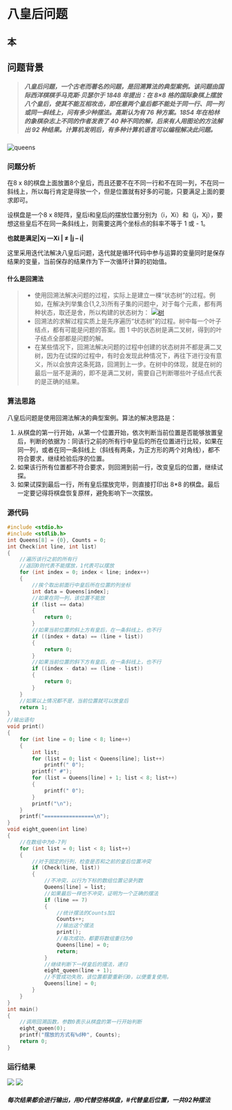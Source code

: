 
# 八皇后问题


本
------------


## 问题背景
> ##### 八皇后问题，一个古老而著名的问题，是回溯算法的典型案例。该问题由国际西洋棋棋手马克斯·贝瑟尔于 1848 年提出：在 8×8 格的国际象棋上摆放八个皇后，使其不能互相攻击，即任意两个皇后都不能处于同一行、同一列或同一斜线上，问有多少种摆法。高斯认为有 76 种方案。1854 年在柏林的象棋杂志上不同的作者发表了 40 种不同的解，后来有人用图论的方法解出 92 种结果。计算机发明后，有多种计算机语言可以编程解决此问题。

![queens](https://bkimg.cdn.bcebos.com/pic/d1a20cf431adcbef8c2f33e5adaf2edda3cc9f3e?x-bce-process=image/watermark,g_7,image_d2F0ZXIvYmFpa2U5Mg==,xp_5,yp_5)

### 问题分析

在8 x 8的棋盘上面放置8个皇后，而且还要不在不同一行和不在同一列，不在同一斜线上，所以每行肯定是得放一个，但是位置就有好多的可能，只要满足上面的要求即可。


设棋盘是一个8 x 8矩阵，皇后i和皇后j的摆放位置分别为（i，Xi）和（j，Xj），要想这些皇后不在同一条斜线上，则需要这两个坐标点的斜率不等于 1 或 - 1。


**也就是满足|Xj —Xi | ≠ |j – i|**


这里采用迭代法解决八皇后问题，迭代就是循环代码中参与运算的变量同时是保存结果的变量，当前保存的结果作为下一次循环计算的初始值。

#### 什么是回溯法

> - 使用回溯法解决问题的过程，实际上是建立一棵“状态树”的过程。例如，在解决列举集合{1,2,3}所有子集的问题中，对于每个元素，都有两种状态，取还是舍，所以构建的状态树为：
> [![树](http://data.biancheng.net/uploads/allimg/170905/2-1FZ5102U5E4.png "树")](http://data.biancheng.net/uploads/allimg/170905/2-1FZ5102U5E4.png "树")
> - 回溯法的求解过程实质上是先序遍历“状态树”的过程。树中每一个叶子结点，都有可能是问题的答案。图 1 中的状态树是满二叉树，得到的叶子结点全部都是问题的解。
> - 在某些情况下，回溯法解决问题的过程中创建的状态树并不都是满二叉树，因为在试探的过程中，有时会发现此种情况下，再往下进行没有意义，所以会放弃这条死路，回溯到上一步。在树中的体现，就是在树的最后一层不是满的，即不是满二叉树，需要自己判断哪些叶子结点代表的是正确的结果。

### 算法思路

八皇后问题是使用回溯法解决的典型案例。算法的解决思路是：

1. 从棋盘的第一行开始，从第一个位置开始，依次判断当前位置是否能够放置皇后，判断的依据为：同该行之前的所有行中皇后的所在位置进行比较，如果在同一列，或者在同一条斜线上（斜线有两条，为正方形的两个对角线），都不符合要求，继续检验后序的位置。
2. 如果该行所有位置都不符合要求，则回溯到前一行，改变皇后的位置，继续试探。
3. 如果试探到最后一行，所有皇后摆放完毕，则直接打印出 8*8 的棋盘。最后一定要记得将棋盘恢复原样，避免影响下一次摆放。

### 源代码

```c
#include <stdio.h>
#include <stdlib.h>
int Queens[8] = {0}, Counts = 0;
int Check(int line, int list)
{
    //遍历该行之前的所有行
    //返回0则代表不能摆放，1代表可以摆放
    for (int index = 0; index < line; index++)
    {
        //挨个取出前面行中皇后所在位置的列坐标
        int data = Queens[index];
        //如果在同一列，该位置不能放
        if (list == data)
        {
            return 0;
        }
        //如果当前位置的斜上方有皇后，在一条斜线上，也不行
        if ((index + data) == (line + list))
        {
            return 0;
        }
        //如果当前位置的斜下方有皇后，在一条斜线上，也不行
        if ((index - data) == (line - list))
        {
            return 0;
        }
    }
    //如果以上情况都不是，当前位置就可以放皇后
    return 1;
}
//输出语句
void print()
{
    for (int line = 0; line < 8; line++)
    {
        int list;
        for (list = 0; list < Queens[line]; list++)
            printf(" 0");
        printf(" #");
        for (list = Queens[line] + 1; list < 8; list++)
        {
            printf(" 0");
        }
        printf("\n");
    }
    printf("================\n");
}
void eight_queen(int line)
{
    //在数组中为0-7列
    for (int list = 0; list < 8; list++)
    {
        //对于固定的行列，检查是否和之前的皇后位置冲突
        if (Check(line, list))
        {
            //不冲突，以行为下标的数组位置记录列数
            Queens[line] = list;
            //如果最后一样也不冲突，证明为一个正确的摆法
            if (line == 7)
            {
                //统计摆法的Counts加1
                Counts++;
                //输出这个摆法
                print();
                //每次成功，都要将数组重归为0
                Queens[line] = 0;
                return;
            }
            //继续判断下一样皇后的摆法，递归
            eight_queen(line + 1);
            //不管成功失败，该位置都要重新归0，以便重复使用。
            Queens[line] = 0;
        }
    }
}
int main()
{
    //调用回溯函数，参数0表示从棋盘的第一行开始判断
    eight_queen(0);
    printf("摆放的方式有%d种", Counts);
    return 0;
}
```

### 运行结果

![](/wp-content/uploads/2020/06/2-292x300.png) ![](/wp-content/uploads/2020/06/3-209x300.png)

##### 每次结果都会进行输出，用0代替空格棋盘，#代替皇后位置，一共92种摆法

